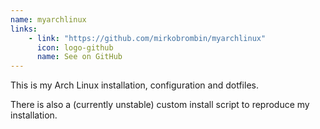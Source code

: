```yaml
---
name: myarchlinux
links: 
    - link: "https://github.com/mirkobrombin/myarchlinux"
      icon: logo-github
      name: See on GitHub
---
```

<p>This is my Arch Linux installation, configuration and dotfiles.</p>
<p>There is also a (currently unstable) custom install script to reproduce my installation.</p>